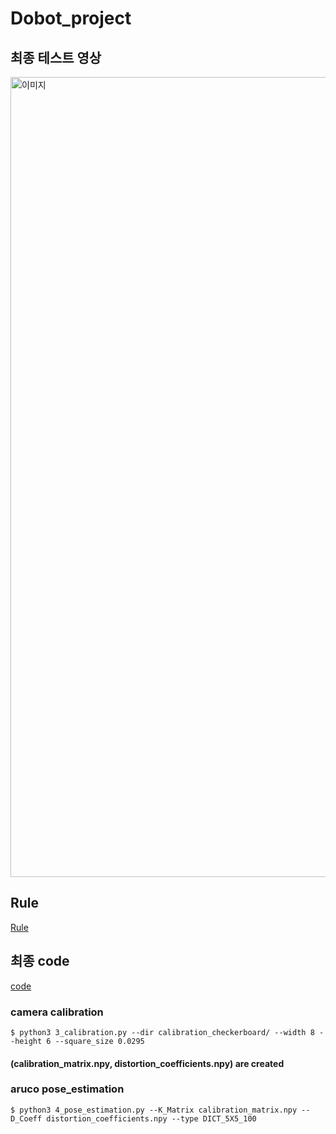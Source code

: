 # Dobot_project
## 최종 테스트 영상
<img src="./data/11174b88-e936-4fd0-8ded-8efd62ea2e1e.gif" alt="이미지" width="720" height="1280"> <br>

## Rule
[Rule](https://github.com/wjdgus2235/Dobot_project/blob/master/data/Rule.pdf)

## 최종 code 
[code](https://github.com/wjdgus2235/Dobot_project/blob/master/src/dobot.py)

### camera calibration
```shell
$ python3 3_calibration.py --dir calibration_checkerboard/ --width 8 --height 6 --square_size 0.0295
```
#### (calibration_matrix.npy, distortion_coefficients.npy) are created

### aruco pose_estimation
```shell
$ python3 4_pose_estimation.py --K_Matrix calibration_matrix.npy --D_Coeff distortion_coefficients.npy --type DICT_5X5_100
```
